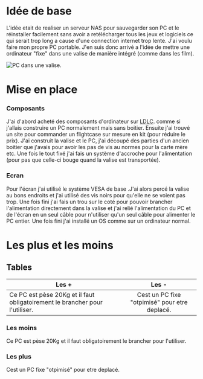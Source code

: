 # Idée de base 
L'idée etait de realiser un serveur NAS pour sauvegarder son PC et le réinstaller facilement sans avoir a retélécharger tous les jeux et logiciels ce qui serait trop long a cause d'une connection internet trop lente.
J'ai voulu faire mon propre PC portable. J'en suis donc arrivé a l'idée de mettre une ordinateur "fixe" dans une valise de manière intégré (comme dans les film).

![PC dans une valise.](https://content.instructables.com/ORIG/FTJ/DKPN/HVQDV1JR/FTJDKPNHVQDV1JR.jpg "PC dans une valise.")

# Mise en place

### Composants
J'ai d'abord acheté des composants d'ordinateur sur [LDLC](https://www.ldlc.com/). comme si j'allais construire un PC normalement mais sans boitier. Ensuite j'ai trouvé un site pour commander un flightcase sur mesure en kit (pour réduire le prix). J'ai construit la valise et le PC, j'ai découpé des parties d'un ancien boitier que j'avais pour avoir les pas de vis au normes pour la carte mère etc.
Une fois le tout fixé j'ai fais un système d'accroche pour l'alimentation (pour pas que celle-ci bouge quand la valise est transportée).

### Ecran
Pour l'écran j'ai utilisé le système VESA de base .J'ai alors percé la valise au bons endroits et j'ai utilisé des vis noirs pour qu'elle ne se voient pas trop. Une fois fini j'ai fais un trou sur le coté pour pouvoir brancher l'alimentation directement dans la valise et j'ai relié l'alimentation du PC et de l'écran en un seul câble pour n'utiliser qu'un seul câble pour alimenter le PC entier. Une fois fini j'ai installé un OS comme sur un ordinateur normal.

# Les plus et les moins
## Tables

| Les +  | Les - |
| ------------- |:-------------:|
| Ce PC est pèse 20Kg et il faut obligatoirement le brancher pour l'utiliser.     |Cest un PC fixe "otpimisé" pour etre deplacé.     |

### Les moins
Ce PC est pèse 20Kg et il faut obligatoirement le brancher pour l'utiliser. 

### Les plus
Cest un PC fixe "otpimisé" pour etre deplacé.
